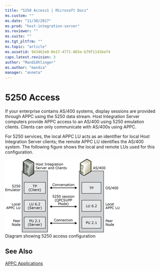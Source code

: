 ```yaml
---
title: "5250 Access1 | Microsoft Docs"
ms.custom: ""
ms.date: "11/30/2017"
ms.prod: "host-integration-server"
ms.reviewer: ""
ms.suite: ""
ms.tgt_pltfrm: ""
ms.topic: "article"
ms.assetid: 943462e0-0e17-4771-865e-b79f1143bef4
caps.latest.revision: 3
author: "MandiOhlinger"
ms.author: "mandia"
manager: "anneta"
---
```

# 5250 Access
If your enterprise contains AS/400 systems, display sessions are provided through APPC using the 5250 data stream. Host Integration Server computers provide APPC access to an AS/400 using 5250 emulation clients. Clients can only communicate with AS/400s using APPC.  
  
 For 5250 services, the local APPC LU acts as an identifier for local Host Integration Server clients; the remote APPC LU identifies the AS/400 system. The following figure shows the local and remote LUs used for this configuration.  
  
 ![](../core/media/pln09.gif "pln09")  
Diagram showing 5250 access configuration  
  
## See Also  
 [APPC Applications](../core/appc-applications2.md)